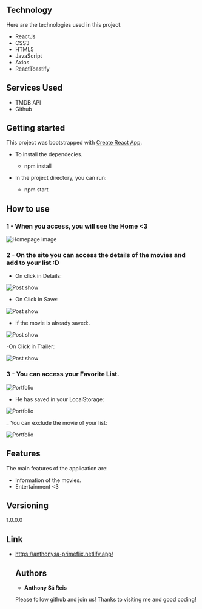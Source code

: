 ## Technology 

Here are the technologies used in this project.

* ReactJs 
* CSS3
* HTML5
* JavaScript
* Axios
* ReactToastify

## Services Used
* TMDB API
* Github

## Getting started

This project was bootstrapped with [Create React App](https://github.com/facebook/create-react-app).

* To install the dependecies.
  - npm install
  
* In the project directory, you can run:
  - npm start

## How to use

### 1 - When you access, you will see the Home  <3

![Homepage image](https://github.com/AnthonySaReis/PrimeFlix/blob/main/public/picsPrimeflix/home.png)

### 2 - On the site you can access the details of the movies and add to your list  :D
 
 - On click in Details:
  
![Post show](https://github.com/AnthonySaReis/PrimeFlix/blob/main/public/picsPrimeflix/detalhes.png)

- On Click in Save:

![Post show](https://github.com/AnthonySaReis/PrimeFlix/blob/main/public/picsPrimeflix/salvar.png)

- If the movie is already saved:.

![Post show](https://github.com/AnthonySaReis/PrimeFlix/blob/main/public/picsPrimeflix/jaSalvo.png)

-On Click in Trailer:

![Post show](https://github.com/AnthonySaReis/PrimeFlix/blob/main/public/picsPrimeflix/trailer.png)

### 3 - You can access your Favorite List.

![Portfolio](https://github.com/AnthonySaReis/PrimeFlix/blob/main/public/picsPrimeflix/mylist.png)

- He has saved in your LocalStorage:

![Portfolio](https://github.com/AnthonySaReis/PrimeFlix/blob/main/public/picsPrimeflix/filmeSalvoLocalStorage.png)

_ You can exclude the movie of your list:

![Portfolio](https://github.com/AnthonySaReis/PrimeFlix/blob/main/public/picsPrimeflix/excluir.png)

## Features

The main features of the application are:
 - Information of the movies.
 - Entertainment <3


  ## Versioning

  1.0.0.0

## Link

- https://anthonysa-primeflix.netlify.app/

  ## Authors

  * **Anthony Sá Reis** 

  Please follow github and join us!
  Thanks to visiting me and good coding!

